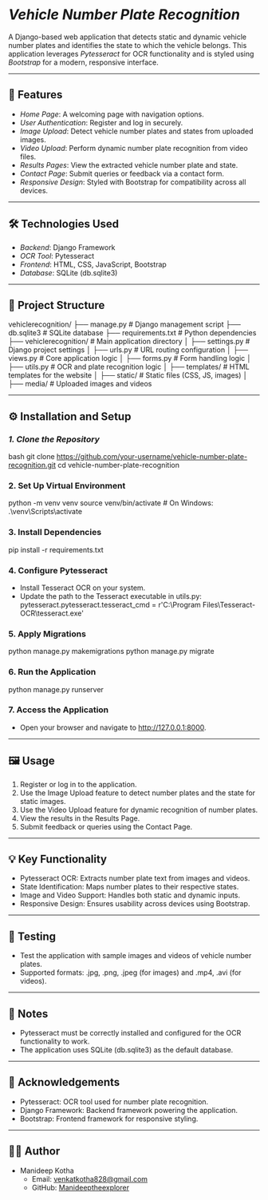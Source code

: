 # *Vehicle Number Plate Recognition*

A Django-based web application that detects static and dynamic vehicle number plates and identifies the state to which the vehicle belongs. This application leverages *Pytesseract* for OCR functionality and is styled using *Bootstrap* for a modern, responsive interface.

---

## 🚀 Features
- *Home Page*: A welcoming page with navigation options.
- *User Authentication*: Register and log in securely.
- *Image Upload*: Detect vehicle number plates and states from uploaded images.
- *Video Upload*: Perform dynamic number plate recognition from video files.
- *Results Pages*: View the extracted vehicle number plate and state.
- *Contact Page*: Submit queries or feedback via a contact form.
- *Responsive Design*: Styled with Bootstrap for compatibility across all devices.

---

## 🛠 Technologies Used
- *Backend*: Django Framework
- *OCR Tool*: Pytesseract
- *Frontend*: HTML, CSS, JavaScript, Bootstrap
- *Database*: SQLite (db.sqlite3)

---

## 📂 Project Structure
vehiclerecognition/
├── manage.py                # Django management script
├── db.sqlite3               # SQLite database
├── requirements.txt         # Python dependencies
├── vehiclerecognition/      # Main application directory
│   ├── settings.py          # Django project settings
│   ├── urls.py              # URL routing configuration
│   ├── views.py             # Core application logic
│   ├── forms.py             # Form handling logic
│   ├── utils.py             # OCR and plate recognition logic
│   ├── templates/           # HTML templates for the website
│   ├── static/              # Static files (CSS, JS, images)
│   ├── media/               # Uploaded images and videos

---

## ⚙️ Installation and Setup

### *1. Clone the Repository*
bash
git clone https://github.com/your-username/vehicle-number-plate-recognition.git
cd vehicle-number-plate-recognition

### 2. Set Up Virtual Environment
python -m venv venv
source venv/bin/activate        # On Windows: .\venv\Scripts\activate

### 3. Install Dependencies
pip install -r requirements.txt

### 4. Configure Pytesseract
- Install Tesseract OCR on your system.
- Update the path to the Tesseract executable in utils.py:
    pytesseract.pytesseract.tesseract_cmd = r'C:\Program Files\Tesseract-OCR\tesseract.exe'
  

### 5. Apply Migrations
python manage.py makemigrations
python manage.py migrate

### 6. Run the Application
python manage.py runserver

### 7. Access the Application
- Open your browser and navigate to http://127.0.0.1:8000.

---

## 🖼 Usage
1. Register or log in to the application.
2. Use the Image Upload feature to detect number plates and the state for static images.
3. Use the Video Upload feature for dynamic recognition of number plates.
4. View the results in the Results Page.
5. Submit feedback or queries using the Contact Page.

---

## 💡 Key Functionality
- Pytesseract OCR: Extracts number plate text from images and videos.
- State Identification: Maps number plates to their respective states.
- Image and Video Support: Handles both static and dynamic inputs.
- Responsive Design: Ensures usability across devices using Bootstrap.

---

## 🧪 Testing
- Test the application with sample images and videos of vehicle number plates.
- Supported formats: .jpg, .png, .jpeg (for images) and .mp4, .avi (for videos).

---

## 📝 Notes
- Pytesseract must be correctly installed and configured for the OCR functionality to work.
- The application uses SQLite (db.sqlite3) as the default database.


---

## 🤝 Acknowledgements
- Pytesseract: OCR tool used for number plate recognition.
- Django Framework: Backend framework powering the application.
- Bootstrap: Frontend framework for responsive styling.

---

## 👩‍💻 Author
- Manideep Kotha 
  - Email: venkatkotha828@gmail.com  
  - GitHub: [Manideeptheexplorer](https://github.com/Manideeptheexplorer)
